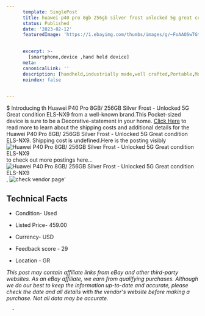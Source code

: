 ```yaml
---
      template: SinglePost
      title: huawei p40 pro 8gb 256gb silver frost unlocked 5g great condition els nx9
      status: Published
      date: '2023-02-12'
      featuredImage: 'https://i.ebayimg.com/thumbs/images/g/~FoAAOSwTGtj0Zm7/s-l225.jpg'
       

      excerpt: >-
        [smartphone,device ,hand held device]
      meta:
      canonicalLink: ''
      description: [handheld,industrially made,well crafted,Portable,Mobile,Compact,Convenient,Lightweight,Maneuverable,Man-portable,Miniature,Carriable,Hand-held,Light,Holdable,Transportable,Mobile device,Pocket-sized,On-the-go,Wireless,Cordless,Compact size,Convenient size, smartphone,device ,hand held device]
      noindex: false
      

---
```

$
      Introducing th Huawei P40 Pro 8GB/ 256GB Silver Frost - Unlocked 5G Great condition ELS-NX9 from a well-known brand.This Pocket-sized device  is sure to be a Decorative-statement in your home. [Click Here](https://www.ebay.com/itm/266101477845?hash=item3df4e251d5%3Ag%3A%7EFoAAOSwTGtj0Zm7&mkevt=1&mkcid=1&mkrid=711-53200-19255-0&campid=%253CePNCampaignId%253E&customid=%253CreferenceId%253E&toolid=10049) to read more to learn about the shipping costs and additional details for the Huawei P40 Pro 8GB/ 256GB Silver Frost - Unlocked 5G Great condition ELS-NX9. Shipping cost is undefined.Here is the posting visibly ![Huawei P40 Pro 8GB/ 256GB Silver Frost - Unlocked 5G Great condition ELS-NX9](https://i.ebayimg.com/thumbs/images/g/~FoAAOSwTGtj0Zm7/s-l225.jpg) to check out more postings here... ![Huawei P40 Pro 8GB/ 256GB Silver Frost - Unlocked 5G Great condition ELS-NX9](https://i.ebayimg.com/images/g/~FoAAOSwTGtj0Zm7/s-l1600.jpg), ![check vendor page](https://origin-galleryplus.ebayimg.com/ws/web/266101477845_2_0_1/225x225.jpg,https://origin-galleryplus.ebayimg.com/ws/web/266101477845_3_0_1/225x225.jpg,https://origin-galleryplus.ebayimg.com/ws/web/266101477845_4_0_1/225x225.jpg)'

      

 ## Technical Facts 



     
      

 - Condition- Used 


      

 - Listed Price- 459.00 


      

 - Currency- USD 


      

 - Feedback score - 29 


      

 - Location - GR 


      
      

 *_This post may contain affiliate links from eBay and other third-party websites. As an eBay affiliate, we earn from qualifying purchases. Although we do our best to keep the information up-to-date and accurate, please check the date and all details with the vendor's website before making a purchase. Not all data may be accurate._*




      -
